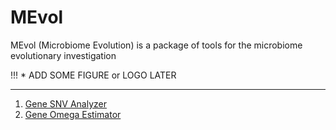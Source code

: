 # MEvol
MEvol (Microbiome Evolution) is a package of tools for the microbiome evolutionary investigation

!!! * ADD SOME FIGURE or LOGO LATER

--------------

1. [Gene SNV Analyzer](./docs/gene_snv_analyzer.md)
2. [Gene Omega Estimator]()
